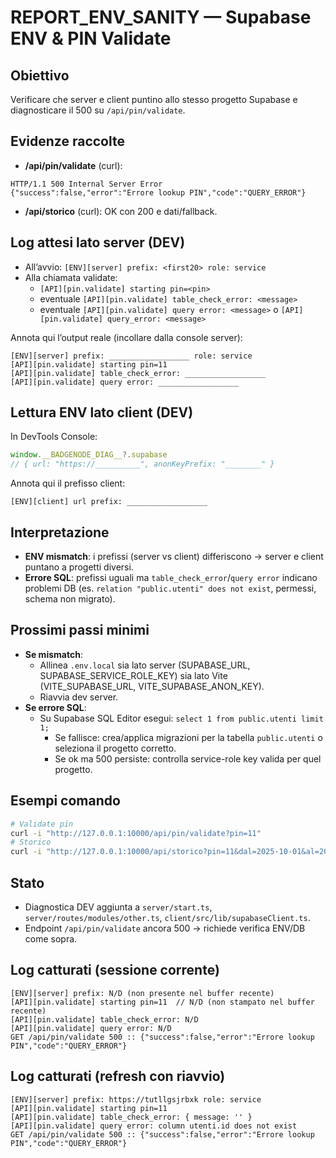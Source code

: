 # REPORT_ENV_SANITY — Supabase ENV & PIN Validate

## Obiettivo
Verificare che server e client puntino allo stesso progetto Supabase e diagnosticare il 500 su `/api/pin/validate`.

## Evidenze raccolte
- **/api/pin/validate** (curl):
```
HTTP/1.1 500 Internal Server Error
{"success":false,"error":"Errore lookup PIN","code":"QUERY_ERROR"}
```
- **/api/storico** (curl): OK con 200 e dati/fallback.

## Log attesi lato server (DEV)
- All’avvio: `[ENV][server] prefix: <first20> role: service`
- Alla chiamata validate:
  - `[API][pin.validate] starting pin=<pin>`
  - eventuale `[API][pin.validate] table_check_error: <message>`
  - eventuale `[API][pin.validate] query error: <message>` o `[API][pin.validate] query_error: <message>`

Annota qui l’output reale (incollare dalla console server):
```
[ENV][server] prefix: __________________ role: service
[API][pin.validate] starting pin=11
[API][pin.validate] table_check_error: __________________
[API][pin.validate] query error: __________________
```

## Lettura ENV lato client (DEV)
In DevTools Console:
```js
window.__BADGENODE_DIAG__?.supabase
// { url: "https://__________", anonKeyPrefix: "________" }
```
Annota qui il prefisso client:
```
[ENV][client] url prefix: __________________
```

## Interpretazione
- **ENV mismatch**: i prefissi (server vs client) differiscono → server e client puntano a progetti diversi.
- **Errore SQL**: prefissi uguali ma `table_check_error`/`query error` indicano problemi DB (es. `relation "public.utenti" does not exist`, permessi, schema non migrato).

## Prossimi passi minimi
- **Se mismatch**:
  - Allinea `.env.local` sia lato server (SUPABASE_URL, SUPABASE_SERVICE_ROLE_KEY) sia lato Vite (VITE_SUPABASE_URL, VITE_SUPABASE_ANON_KEY).
  - Riavvia dev server.
- **Se errore SQL**:
  - Su Supabase SQL Editor esegui: `select 1 from public.utenti limit 1;`
    - Se fallisce: crea/applica migrazioni per la tabella `public.utenti` o seleziona il progetto corretto.
    - Se ok ma 500 persiste: controlla service-role key valida per quel progetto.

## Esempi comando
```bash
# Validate pin
curl -i "http://127.0.0.1:10000/api/pin/validate?pin=11"
# Storico
curl -i "http://127.0.0.1:10000/api/storico?pin=11&dal=2025-10-01&al=2025-10-31"
```

## Stato
- Diagnostica DEV aggiunta a `server/start.ts`, `server/routes/modules/other.ts`, `client/src/lib/supabaseClient.ts`.
- Endpoint `/api/pin/validate` ancora 500 → richiede verifica ENV/DB come sopra.

## Log catturati (sessione corrente)
```
[ENV][server] prefix: N/D (non presente nel buffer recente)
[API][pin.validate] starting pin=11  // N/D (non stampato nel buffer recente)
[API][pin.validate] table_check_error: N/D
[API][pin.validate] query error: N/D
GET /api/pin/validate 500 :: {"success":false,"error":"Errore lookup PIN","code":"QUERY_ERROR"}
```

## Log catturati (refresh con riavvio)
```
[ENV][server] prefix: https://tutllgsjrbxk role: service
[API][pin.validate] starting pin=11
[API][pin.validate] table_check_error: { message: '' }
[API][pin.validate] query error: column utenti.id does not exist
GET /api/pin/validate 500 :: {"success":false,"error":"Errore lookup PIN","code":"QUERY_ERROR"}
```
